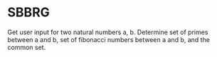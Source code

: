 # SBBRG
Get user input for two natural numbers a, b.
Determine set of primes between a and b, set of fibonacci numbers between a and b, and the common set. 
